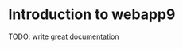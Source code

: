# Introduction to webapp9

TODO: write [great documentation](http://jacobian.org/writing/what-to-write/)
